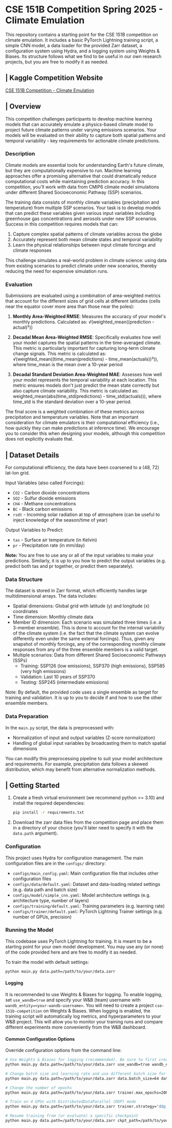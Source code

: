 # CSE 151B Competition Spring 2025 - Climate Emulation

This repository contains a starting point for the CSE 151B competition on climate emulation.
It includes a basic PyTorch Lightning training script, a simple CNN model, a data loader for the provided Zarr dataset, a configuration system using Hydra, and a logging system using Weights & Biases.
Its structure follows what we find to be useful in our own research projects, but you are free to modify it as needed.

## | Kaggle Competition Website
    
[CSE 151B Competition - Climate Emulation](https://www.kaggle.com/t/6f53c429d53099dc7cc590f9bf390b10)

## | Overview

This competition challenges participants to develop machine learning models that can accurately emulate a physics-based climate model to project future climate patterns under varying emissions scenarios. Your models will be evaluated on their ability to capture both spatial patterns and temporal variability - key requirements for actionable climate predictions.

  ### Description
  Climate models are essential tools for understanding Earth's future climate, but they are computationally expensive to run. Machine learning approaches offer a promising alternative that 
  could dramatically reduce computational costs while maintaining prediction accuracy. In this competition, you'll work with data from CMIP6 climate model simulations under different Shared 
  Socioeconomic Pathway (SSP) scenarios.

  The training data consists of monthly climate variables (precipitation and temperature) from multiple SSP scenarios. 
  Your task is to develop models that can predict these variables given various input variables including greenhouse gas concentrations and aerosols under new SSP scenarios. 
  Success in this competition requires models that can:

  1. Capture complex spatial patterns of climate variables across the globe
  2. Accurately represent both mean climate states and temporal variability
  3. Learn the physical relationships between input climate forcings and climate responses

  This challenge simulates a real-world problem in climate science: using data from existing scenarios to predict climate under new scenarios, thereby reducing the need for expensive 
  simulation runs.

  ### Evaluation
  Submissions are evaluated using a combination of area-weighted metrics that account for the different sizes of grid cells at different latitudes (cells near the equator cover more area than those near the poles):

  1. **Monthly Area-Weighted RMSE**: Measures the accuracy of your model's monthly predictions. Calculated as: √(weighted_mean((prediction - actual)²))

  2. **Decadal Mean Area-Weighted RMSE**: Specifically evaluates how well your model captures the spatial patterns in the time-averaged climate. This metric is particularly important for 
  capturing long-term climate change signals. This metric is calculated as: √(weighted_mean((time_mean(predictions) - time_mean(actuals))²)), where time_mean is the mean over a 10-year period

  3. **Decadal Standard Deviation Area-Weighted MAE**: Assesses how well your model represents the temporal variability at each location. This metric ensures models don't just predict the mean 
  state correctly but also capture climate variability. This metric is calculated as: weighted_mean(abs(time_std(predictions) - time_std(actuals))), where time_std is the standard deviation over a 10-year period.

  The final score is a weighted combination of these metrics across precipitation and temperature variables. Note that an important consideration for climate emulators is their computational efficiency (i.e., how quickly they can make predictions at inference time). We encourage you to consider this when designing your models, although this competition does not explicitly evaluate that.

  ## | Dataset Details

  For computational efficiency, the data have been coarsened to a (48, 72) lat-lon grid. 

  Input Variables (also called Forcings):
  - ``CO2`` - Carbon dioxide concentrations
  - ``SO2`` - Sulfur dioxide emissions
  - ``CH4`` - Methane concentrations
  - ``BC`` - Black carbon emissions
  - ``rsdt`` - Incoming solar radiation at top of atmosphere (can be useful to inject knowledge of the season/time of year)

  Output Variables to Predict:
  - ``tas`` - Surface air temperature (in Kelvin)
  - ``pr`` - Precipitation rate (in mm/day)
   
   **Note:** You are free to use any or all of the input variables to make your predictions. 
   Similarly, it is up to you how to predict the output variables (e.g. predict both tas and pr together, or predict them separately).

  ### Data Structure

  The dataset is stored in Zarr format, which efficiently handles large multidimensional arrays. The data includes:

  - Spatial dimensions: Global grid with latitude (y) and longitude (x) coordinates
  - Time dimension: Monthly climate data
  - Member ID dimension: Each scenario was simulated three times (i.e. a 3-member ensemble). This is done to account for the internal variability of the climate system (i.e. the fact that the climate system can evolve differently even under the same external forcings). Thus, given any snapshot of monthly forcings, any of the corresponding monthly climate responses from any of the three ensemble members is a valid target.
  - Multiple scenarios: Data from different Shared Socioeconomic Pathways (SSPs)
    - Training: SSP126 (low emissions), SSP370 (high emissions), SSP585 (very high emissions)
    - Validation: Last 10 years of SSP370
    - Testing: SSP245 (intermediate emissions)
  
  Note: By default, the provided code uses a single ensemble as target for training and validation. It is up to you to decide if and how to use the other ensemble members.

  ### Data Preparation

  In the ``main.py`` script, the data is preprocessed with:
  - Normalization of input and output variables (Z-score normalization)
  - Handling of global input variables by broadcasting them to match spatial dimensions
   
  You can modify this preprocessing pipeline to suit your model architecture and requirements. 
  For example, precipitation data follows a skewed distribution, which may benefit from alternative normalization methods.



## | Getting Started

1. Create a fresh virtual environment (we recommend python >= 3.10) and install the required dependencies:
   ```bash
   pip install -r requirements.txt
   ```

2. Download the zarr data files from the competition page and place them in a directory of your choice (you'll later need to specify it with the ``data.path`` argument).

### Configuration

This project uses Hydra for configuration management. The main configuration files are in the `configs/` directory:

- `configs/main_config.yaml`: Main configuration file that includes other configuration files
- `configs/data/default.yaml`: Dataset and data-loading related settings (e.g. data path and batch size)
- `configs/model/simple_cnn.yaml`: Model architecture settings (e.g. architecture type, number of layers)
- `configs/training/default.yaml`: Training parameters (e.g. learning rate)
- `configs/trainer/default.yaml`: PyTorch Lightning Trainer settings (e.g. number of GPUs, precision)

### Running the Model

This codebase uses PyTorch Lightning for training. It is meant to be a starting point for your own model development.
You may use any (or none) of the code provided here and are free to modify it as needed.

To train the model with default settings:

```bash
python main.py data.path=/path/to/your/data.zarr
```

#### Logging

It is recommended to use Weights & Biases for logging.
To enable logging, set `use_wandb=true` and specify your W&B (team) username with `wandb_entity=<your-wandb-username>`.
You will need to create a project `cse-151b-competition` on Weights & Biases. 
When logging is enabled, the training script will automatically log metrics, and hyperparameters to your W&B project.
This will allow you to monitor your training runs and compare different experiments more conveniently from the W&B dashboard.

#### Common Configuration Options

Override configuration options from the command line:

```bash
# Use Weights & Biases for logging (recommended). Be sure to first create a project ``cse-151b-competition`` on wandb.
python main.py data.path=/path/to/your/data.zarr use_wandb=true wandb_entity=<your-wandb-username>

# Change batch size and learning rate and use different batch size for validation
python main.py data.path=/path/to/your/data.zarr data.batch_size=64 data.eval_batch_size=32 training.lr=1e-3

# Change the number of epochs
python main.py data.path=/path/to/your/data.zarr trainer.max_epochs=200

# Train on 4 GPUs with DistributedDataParallel (DDP) mode
python main.py data.path=/path/to/your/data.zarr trainer.strategy="ddp_find_unused_parameters_false" trainer.devices=4 

# Resume training from (or evaluate) a specific checkpoint
python main.py data.path=/path/to/your/data.zarr ckpt_path=/path/to/your/checkpoint.ckpt
```